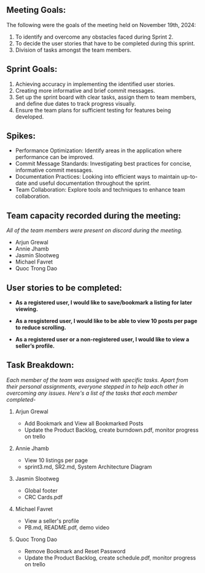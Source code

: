 **Meeting Goals:** 
--
The following were the goals of the meeting held on November 19th, 2024:

1. To identify and overcome any obstacles faced during Sprint 2.
2. To decide the user stories that have to be completed during this sprint.
3. Division of tasks amongst the team members. 


**Sprint Goals:**
--
1. Achieving accuracy in implementing the identified user stories.
2. Creating more informative and brief commit messages.
3. Set up the sprint board with clear tasks, assign them to team members, and define due dates to track progress visually.
4. Ensure the team plans for sufficient testing for features being developed. 

**Spikes:**
--

- Performance Optimization: Identify areas in the application where performance can be improved.
- Commit Message Standards: Investigating best practices for concise, informative commit messages.
- Documentation Practices: Looking into efficient ways to maintain up-to-date and useful documentation throughout the sprint.
- Team Collaboration: Explore tools and techniques to enhance team collaboration.


**Team capacity recorded during the meeting:**
--

*All of the team members were present on discord during the meeting.*

- Arjun Grewal
- Annie Jhamb
- Jasmin Slootweg
- Michael Favret
- Quoc Trong Dao


**User stories to be completed:**
-- 

* **As a registered user, I would like to save/bookmark a listing for later viewing.**  

* **As a resgistered user, I would like to be able to view 10 posts per page to reduce scrolling.**  

* **As a registered user or a non-registered user, I would like to view a seller’s profile.**  


**Task Breakdown:**
--

*Each member of the team was assigned with specific tasks. Apart from their personal assignments, everyone stepped in to help each other in overcoming any issues. Here's a list of the tasks that each member completed-*

1. Arjun Grewal
   - Add Bookmark and View all Bookmarked Posts
   - Update the Product Backlog, create burndown.pdf, monitor progress on trello

2. Annie Jhamb
   - View 10 listings per page
   - sprint3.md, SR2.md, System Architecture Diagram 

3. Jasmin Slootweg
   - Global footer
   - CRC Cards.pdf

4. Michael Favret
   - View a seller's profile
   - PB.md, README.pdf, demo video

5. Quoc Trong Dao
   - Remove Bookmark and Reset Password
   - Update the Product Backlog, create schedule.pdf, monitor progress on trello
